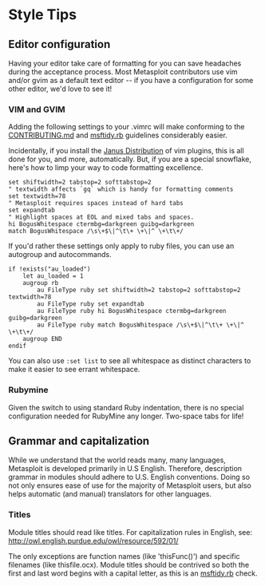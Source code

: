 # Style Tips

## Editor configuration

Having your editor take care of formatting for you can save headaches during the acceptance process. Most Metasploit contributors use vim and/or gvim as a default text editor -- if you have a configuration for some other editor, we'd love to see it!

### VIM and GVIM

Adding the following settings to your .vimrc will make conforming to the [CONTRIBUTING.md](https://github.com/rapid7/metasploit-framework/blob/master/CONTRIBUTING.md) and [msftidy.rb](https://github.com/rapid7/metasploit-framework/blob/master/tools/msftidy.rb) guidelines considerably easier. 

Incidentally, if you install the [Janus Distribution](https://github.com/carlhuda/janus) of vim plugins, this is all done for you, and more, automatically. But, if you are a special snowflake, here's how to limp your way to code formatting excellence.

    set shiftwidth=2 tabstop=2 softtabstop=2
    " textwidth affects `gq` which is handy for formatting comments
    set textwidth=78
    " Metasploit requires spaces instead of hard tabs
    set expandtab
    " Highlight spaces at EOL and mixed tabs and spaces.
    hi BogusWhitespace ctermbg=darkgreen guibg=darkgreen
    match BogusWhitespace /\s\+$\|^\t\+ \+\|^ \+\t\+/


If you'd rather these settings only apply to ruby files, you can use an autogroup and autocommands.

    if !exists("au_loaded")
        let au_loaded = 1
        augroup rb
            au FileType ruby set shiftwidth=2 tabstop=2 softtabstop=2 textwidth=78
            au FileType ruby set expandtab
            au FileType ruby hi BogusWhitespace ctermbg=darkgreen guibg=darkgreen
            au FileType ruby match BogusWhitespace /\s\+$\|^\t\+ \+\|^ \+\t\+/
        augroup END
    endif

You can also use `:set list` to see all whitespace as distinct characters to make it easier to see errant whitespace.

### Rubymine

Given the switch to using standard Ruby indentation, there is no special configuration needed for RubyMine any longer. Two-space tabs for life!

## Grammar and capitalization

While we understand that the world reads many, many languages, Metasploit is developed primarily in U.S English. Therefore, description grammar in modules should adhere to U.S. English conventions. Doing so not only ensures ease of use for the majority of Metasploit users, but also helps automatic (and manual) translators for other languages.

### Titles

Module titles should read like titles. For capitalization rules in English, see: http://owl.english.purdue.edu/owl/resource/592/01/
    
The only exceptions are function names (like 'thisFunc()') and specific filenames (like thisfile.ocx). Module titles should be contrived so both the first and last word begins with a capital letter, as this is an [msftidy.rb](https://github.com/rapid7/metasploit-framework/blob/master/tools/msftidy.rb) check.

